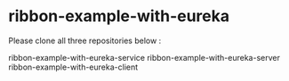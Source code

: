 # ribbon-example-with-eureka

Please clone all three repositories below :

ribbon-example-with-eureka-service
ribbon-example-with-eureka-server
ribbon-example-with-eureka-client